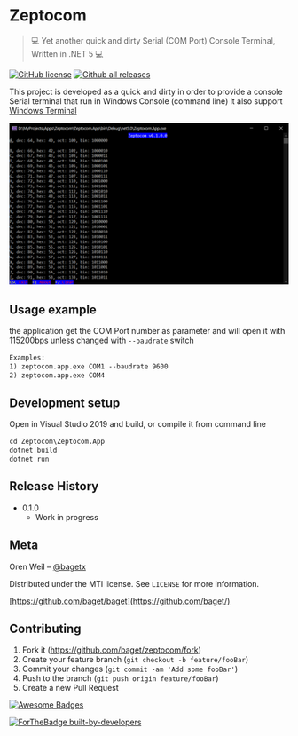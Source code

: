 # Zeptocom
> 💻 Yet another quick and dirty Serial (COM Port) Console Terminal, Written in .NET 5 💻

[![GitHub license](https://img.shields.io/github/license/Naereen/StrapDown.js.svg)](https://github.com/baget/zeptocom/blob/master/LICENSE)
[![Github all releases](https://img.shields.io/github/downloads/Naereen/StrapDown.js/total.svg)](https://GitHub.com/baget/zeptocom/releases/)

This project is developed as a quick and dirty in order to provide a console Serial terminal that run in Windows Console (command line)
it also support [Windows Terminal](https://github.com/microsoft/terminal)

![](img/screenshot1.png)

## Usage example

the application get the COM Port number as parameter and will open it with 115200bps unless changed with ```--baudrate``` switch

``` 
Examples:
1) zeptocom.app.exe COM1 --baudrate 9600
2) zeptocom.app.exe COM4
```

## Development setup

Open in Visual Studio 2019 and build, or compile it from command line

```
cd Zeptocom\Zeptocom.App
dotnet build
dotnet run
```

## Release History

* 0.1.0
    * Work in progress

## Meta

Oren Weil – [@bagetx](https://twitter.com/bagetx)

Distributed under the MTI license. See ``LICENSE`` for more information.

[https://github.com/baget/baget](https://github.com/baget/)

## Contributing

1. Fork it (<https://github.com/baget/zeptocom/fork>)
2. Create your feature branch (`git checkout -b feature/fooBar`)
3. Commit your changes (`git commit -am 'Add some fooBar'`)
4. Push to the branch (`git push origin feature/fooBar`)
5. Create a new Pull Request

[![Awesome Badges](https://img.shields.io/badge/badges-awesome-green.svg)](https://github.com/Naereen/badges)

[![ForTheBadge built-by-developers](http://ForTheBadge.com/images/badges/built-by-developers.svg)](https://GitHub.com/baget/)

<!-- Markdown link & img dfn's -->
[wiki]: https://github.com/baget/zeptocom/wiki



